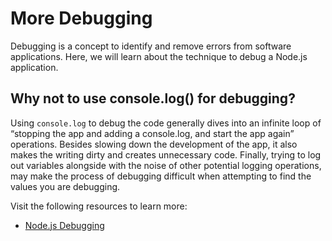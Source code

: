 # More Debugging

Debugging is a concept to identify and remove errors from software applications. Here, we will learn about the technique to debug a Node.js application.

## Why not to use console.log() for debugging?
Using `console.log` to debug the code generally dives into an infinite loop of “stopping the app and adding a console.log, and start the app again” operations. Besides slowing down the development of the app, it also makes the writing dirty and creates unnecessary code. Finally, trying to log out variables alongside with the noise of other potential logging operations, may make the process of debugging difficult when attempting to find the values you are debugging.

Visit the following resources to learn more:

- [Node.js Debugging](https://www.geeksforgeeks.org/node-js-debugging/)

